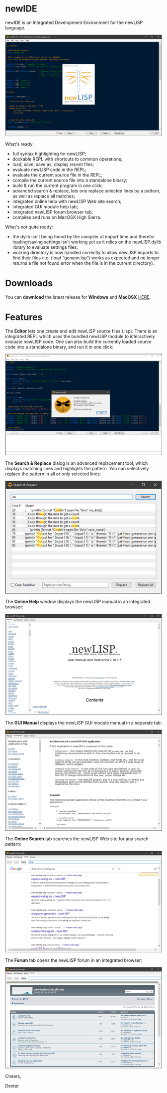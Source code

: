 # newIDE
newIDE is an Integrated Development Environment for the newLISP language.

<p align="center"><img src="Screenshots/Splash.PNG"></p>

What's ready:
- full syntax highlighting for newLISP;
- dockable REPL with shortcuts to common operations;
- load, save, save as, display recent files;
- evaluate newLISP code in the REPL;
- evaluate the current source file in the REPL;
- compile the current source file into a standalone binary;
- build & run the current program in one click;
- advanced search & replace, lets one replace selected lines by a pattern, as well as replace all matches;
- integrated online help with newLISP Web site search;
- integrated GUI module help tab;
- integrated newLISP forum browser tab;
- compiles and runs on MacOSX High Sierra.

What's not quite ready:

- the dylib isn’t being found by the compiler at import time and therefor loading/saving settings isn’t working yet as it relies on the newLISP.dylib library to evaluate settings files;
- working directory is now handled correctly to allow newLISP imports to find their files (i.e. (load “genann.lsp”) works as expected and no longer returns a file not found error when the file is in the current directory).

# Downloads

You can <b>download</b> the latest release for <b>Windows</b> and <b>MacOSX</b> [HERE](https://github.com/DexterLagan/newIDE/releases/tag/v1.0.133).

# Features

The <b>Editor</b> lets one create and edit newLISP source files (.lsp). There is an integrated REPL which uses the bundled newLISP module to interactively evaluate newLISP code. One can also build the currently loaded source code into a standalone binary, and run it in one click:

<p align="center"><img src="Screenshots/REPL.PNG"></p>

The <b>Search & Replace</b> dialog is an advanced replacement tool, which displays matching lines and highlights the pattern. You can selectively replace the pattern in all or only selected lines:

<p align="center"><img src="Screenshots/Replace.PNG"></p>

The <b>Online Help</b> window displays the newLISP manual in an integrated browser:

<p align="center"><img src="Screenshots/Help-Manual.PNG"></p>

The <b>GUI Manual</b> displays the newLISP GUI module manual in a separate tab:

<p align="center"><img src="Screenshots/Help-GUI.PNG"></p>

The <b>Online Search</b> tab searches the newLISP Web site for any search pattern:

<p align="center"><img src="Screenshots/Help-Search.PNG"></p>

The <b>Forum</b> tab opens the newLISP forum in an integrated browser:

<p align="center"><img src="Screenshots/Help-Forums.PNG"></p>


Cheers,

Dexter
